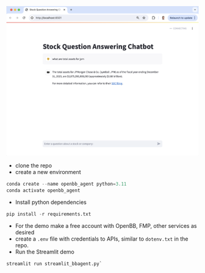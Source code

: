 ![screenshot](screenshot.png)


 - clone the repo
 - create a new environment
 ```python
 conda create --name openbb_agent python=3.11
 conda activate openbb_agent
 ```
 - Install python dependencies
 ```python
 pip install -r requirements.txt
 ```
 - For the demo make a free account with OpenBB, FMP, other services as desired
 - create a `.env` file with credentials to APIs, similar to `dotenv.txt` in the repo. 
 - Run the Streamlit demo
 ```
 streamlit run streamlit_bbagent.py`
 ```
 
